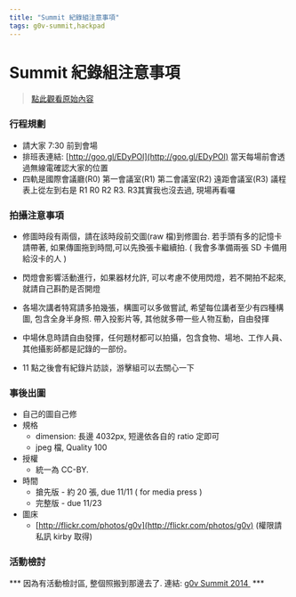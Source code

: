 ```yaml
---
title: "Summit 紀錄組注意事項"
tags: g0v-summit,hackpad
---
```


# Summit 紀錄組注意事項

> [點此觀看原始內容](https://g0v.hackpad.tw/8bVJKPhv1ym)


### 行程規劃

- 請大家 7:30 前到會場
- 排班表連結: [http://goo.gl/EDyPOl](http://goo.gl/EDyPOl)
    當天每場前會透過無線電確認大家的位置
- 四軌是國際會議廳(R0) 第一會議室(R1) 第二會議室(R2) 遠距會議室(R3)
    議程表上從左到右是 R1 R0 R2 R3. R3其實我也沒去過, 現場再看囉

### 拍攝注意事項

- 修圖時段有兩個，請在該時段前交圖(raw 檔)到修圖台. 若手頭有多的記憶卡請帶著, 如果傳圖拖到時間,可以先換張卡繼續拍. ( 我會多準備兩張 SD 卡備用給沒卡的人 )

- 閃燈會影響活動進行，如果器材允許, 可以考慮不使用閃燈，若不開拍不起來, 就請自己斟酌是否開燈

- 各場次講者特寫請多拍幾張，構圖可以多做嘗試, 希望每位講者至少有四種構圖, 包含全身半身照. 帶入投影片等, 其他就多帶一些人物互動，自由發揮

- 中場休息時請自由發揮，任何題材都可以拍攝，包含食物、場地、工作人員、其他攝影師都是記錄的一部份。

- 11 點之後會有紀錄片訪談，游擊組可以去關心一下

### 事後出圖

- 自己的圖自己修
- 規格
    - dimension: 長邊 4032px, 短邊依各自的 ratio 定即可
    - jpeg 檔, Quality 100
- 授權
    - 統一為 CC-BY.
- 時間
    - 搶先版 \- 約 20 張, due 11/11 ( for media press )
    - 完整版 \- due 11/23
- 圖床
    - [http://flickr.com/photos/g0v](http://flickr.com/photos/g0v) (權限請私訊 kirby 取得)


### 活動檢討

\*\*\* 因為有活動檢討區, 整個照搬到那邊去了. 連結: [g0v Summit 2014 ](https://g0v.hackpad.tw/XmxOuuxLxpo) ***

